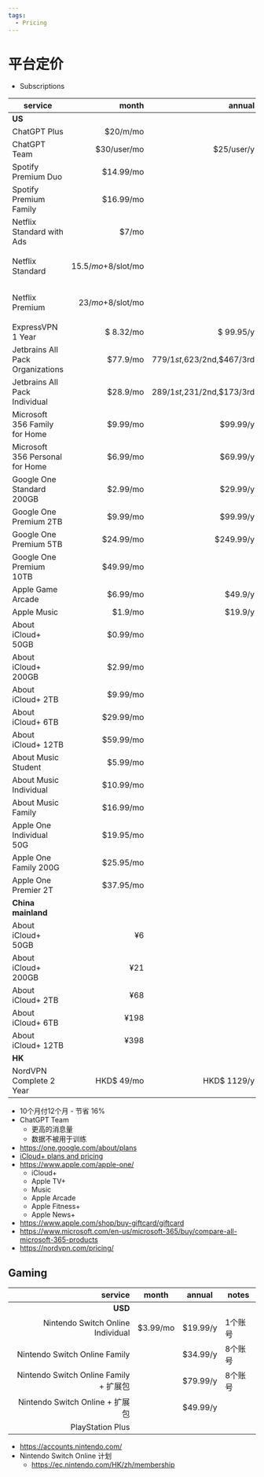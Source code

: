 ```yaml
---
tags:
  - Pricing
---
```


# 平台定价

- Subscriptions

| service                          |               month |                     annual | notes                     |
| -------------------------------- | ------------------: | -------------------------: | ------------------------- |
| **US**                           |
| ChatGPT Plus                     |            $20/m/mo |
| ChatGPT Team                     |         $30/user/mo |                 $25/user/y |
| Spotify Premium Duo              |           $14.99/mo |
| Spotify Premium Family           |           $16.99/mo |
| Netflix Standard with Ads        |               $7/mo |                            | FullHD, 2设备             |
| Netflix Standard                 | $15.5/mo+$8/slot/mo |                            | FullHD, 2设备, 1额外成员  |
| Netflix Premium                  |   $23/mo+$8/slot/mo |                            | UltraHD, 4设备, 2额外成员 |
| ExpressVPN 1 Year                |           $ 8.32/mo |                  $ 99.95/y |
| Jetbrains All Pack Organizations |            $77.9/mo | $779/1st,$623/2nd,$467/3rd |
| Jetbrains All Pack Individual    |            $28.9/mo | $289/1st,$231/2nd,$173/3rd |
| Microsoft 356 Family for Home    |            $9.99/mo |                   $99.99/y |
| Microsoft 356 Personal for Home  |            $6.99/mo |                   $69.99/y |
| Google One Standard 200GB        |            $2.99/mo |                   $29.99/y |
| Google One Premium 2TB           |            $9.99/mo |                   $99.99/y |
| Google One Premium 5TB           |           $24.99/mo |                  $249.99/y |
| Google One Premium 10TB          |           $49.99/mo |                            |
| Apple Game Arcade                |            $6.99/mo |                    $49.9/y |
| Apple Music                      |             $1.9/mo |                    $19.9/y |
| About iCloud+ 50GB               |            $0.99/mo |
| About iCloud+ 200GB              |            $2.99/mo |
| About iCloud+ 2TB                |            $9.99/mo |
| About iCloud+ 6TB                |           $29.99/mo |
| About iCloud+ 12TB               |           $59.99/mo |
| About Music Student              |            $5.99/mo |
| About Music Individual           |           $10.99/mo |
| About Music Family               |           $16.99/mo |
| Apple One Individual 50G         |           $19.95/mo |
| Apple One Family 200G            |           $25.95/mo |
| Apple One Premier 2T             |           $37.95/mo |
| **China mainland**               |                     |
| About iCloud+ 50GB               |                  ¥6 |
| About iCloud+ 200GB              |                 ¥21 |
| About iCloud+ 2TB                |                 ¥68 |
| About iCloud+ 6TB                |                ¥198 |
| About iCloud+ 12TB               |                ¥398 |
| **HK**                           |
| NordVPN Complete 2 Year          |          HKD$ 49/mo |                HKD$ 1129/y |

- 10个月付12个月 - 节省 16%
- ChatGPT Team
  - 更高的消息量
  - 数据不被用于训练
- https://one.google.com/about/plans
- [iCloud+ plans and pricing](https://support.apple.com/en-hk/HT201238)
- https://www.apple.com/apple-one/
  - iCloud+
  - Apple TV+
  - Music
  - Apple Arcade
  - Apple Fitness+
  - Apple News+
- https://www.apple.com/shop/buy-giftcard/giftcard
- https://www.microsoft.com/en-us/microsoft-365/buy/compare-all-microsoft-365-products
- https://nordvpn.com/pricing/

## Gaming

|                                service | month    | annual   | notes   |
| -------------------------------------: | -------- | -------- | ------- |
|                                **USD** |
|      Nintendo Switch Online Individual | $3.99/mo | $19.99/y | 1个账号 |
|          Nintendo Switch Online Family |          | $34.99/y | 8个账号 |
| Nintendo Switch Online Family + 扩展包 |          | $79.99/y | 8个账号 |
|        Nintendo Switch Online + 扩展包 |          | $49.99/y |         |
|                       PlayStation Plus |          |

- https://accounts.nintendo.com/
- Nintendo Switch Online 计划
  - https://ec.nintendo.com/HK/zh/membership
